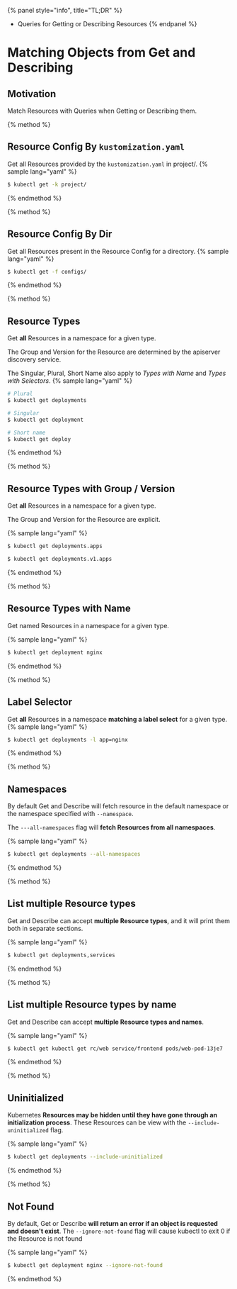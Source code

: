{% panel style="info", title="TL;DR" %}
- Queries for Getting or Describing Resources
{% endpanel %}

# Matching Objects from Get and Describing

## Motivation

Match Resources with Queries when Getting or Describing them.

{% method %}
## Resource Config By `kustomization.yaml`

Get all Resources provided by the `kustomization.yaml` in project/.
{% sample lang="yaml" %}

```bash
$ kubectl get -k project/
```

{% endmethod %}

{% method %}
## Resource Config By Dir

Get all Resources present in the Resource Config for a directory.
{% sample lang="yaml" %}

```bash
$ kubectl get -f configs/
```

{% endmethod %}

{% method %}
## Resource Types

Get **all** Resources in a namespace for a given type.

The Group and Version for the Resource are determined by the apiserver discovery service.

The Singular, Plural, Short Name also apply to *Types with Name* and *Types with Selectors*.
{% sample lang="yaml" %}

```bash
# Plural
$ kubectl get deployments
```

```bash
# Singular
$ kubectl get deployment
```

```bash
# Short name
$ kubectl get deploy
```

{% endmethod %}

{% method %}
## Resource Types with Group / Version

Get **all** Resources in a namespace for a given type.

The Group and Version for the Resource are explicit.

{% sample lang="yaml" %}

```bash
$ kubectl get deployments.apps
```

```bash
$ kubectl get deployments.v1.apps
```

{% endmethod %}

{% method %}
## Resource Types with Name

Get named Resources in a namespace for a given type.

{% sample lang="yaml" %}

```bash
$ kubectl get deployment nginx
```

{% endmethod %}

{% method %}
## Label Selector

Get **all** Resources in a namespace **matching a label select** for a given type.
{% sample lang="yaml" %}

```bash
$ kubectl get deployments -l app=nginx
```

{% endmethod %}

{% method %}
## Namespaces

By default Get and Describe will fetch resource in the default namespace or the namespace specified
with `--namespace`.

The `---all-namespaces` flag will **fetch Resources from all namespaces**.

{% sample lang="yaml" %}

```bash
$ kubectl get deployments --all-namespaces
```

{% endmethod %}


{% method %}
## List multiple Resource types

Get and Describe can accept **multiple Resource types**, and it will print them both in separate sections.

{% sample lang="yaml" %}

```bash
$ kubectl get deployments,services
```

{% endmethod %}

  
{% method %}
## List multiple Resource types by name

Get and Describe can accept **multiple Resource types and names**.

{% sample lang="yaml" %}

```bash
$ kubectl get kubectl get rc/web service/frontend pods/web-pod-13je7
```

{% endmethod %}
  
{% method %}
## Uninitialized

Kubernetes **Resources may be hidden until they have gone through an initialization process**.
These Resources can be view with the `--include-uninitialized` flag.

{% sample lang="yaml" %}

```bash
$ kubectl get deployments --include-uninitialized
```

{% endmethod %}

{% method %}
## Not Found

By default, Get or Describe **will return an error if an object is requested and doesn't exist**.
The `--ignore-not-found` flag will cause kubectl to exit 0 if the Resource is not found

{% sample lang="yaml" %}

```bash
$ kubectl get deployment nginx --ignore-not-found
```

{% endmethod %}
